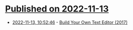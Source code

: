 # [Published on 2022-11-13](index.md)

* [2022-11-13, 10:52:46](https://news.ycombinator.com/item?id=33581856) - [Build Your Own Text Editor (2017)](https://viewsourcecode.org/snaptoken/kilo/)
